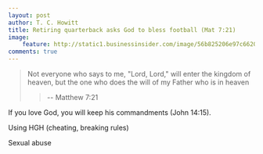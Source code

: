 ```yaml
---
layout: post
author: T. C. Howitt
title: Retiring quarterback asks God to bless football (Mat 7:21)
image:
    feature: http://static1.businessinsider.com/image/56b825206e97c662008b58c2-480/peyton-manning-sb-50.jpg
comments: true
---
```


> Not everyone who says to me, "Lord, Lord," will enter the kingdom of heaven, but the one who does the will of my Father who is in heaven
>
>> -- Matthew 7:21

If you love God, you will keep his commandments (John 14:15).

Using HGH (cheating, breaking rules)

Sexual abuse
